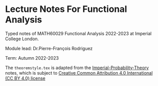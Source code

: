 # Lecture Notes For Functional Analysis  

Typed notes of MATH60029 Functional Analysis 2022-2023 at Imperial College London.   

Module lead: Dr.Pierre-François Rodriguez  

Term: Autumn 2022-2023  

The `theoremstyle.tex` is adapted from the [Imperial-Probability-Theory](https://github.com/Samuel-CHLam/Imperial-Probability-Theory) notes, which is subject to [Creative Common Attribution 4.0 International (CC BY 4.0) license](https://github.com/Samuel-CHLam/Imperial-Probability-Theory#license)

